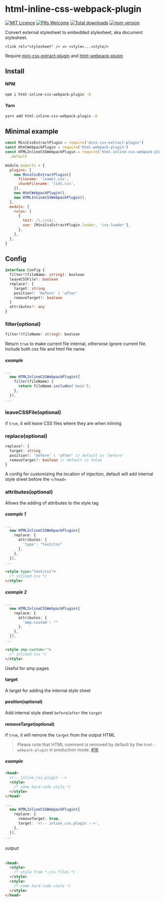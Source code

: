 # html-inline-css-webpack-plugin

[![MIT Licence](https://badges.frapsoft.com/os/mit/mit.svg?v=103)](https://opensource.org/licenses/mit-license.php)
[![PRs Welcome](https://img.shields.io/badge/PRs-welcome-brightgreen.svg)](https://github.com/Runjuu/html-inline-css-webpack-plugin/pulls)
[![Total downloads](https://img.shields.io/npm/dm/html-inline-css-webpack-plugin.svg)](https://www.npmjs.com/package/html-inline-css-webpack-plugin)
[![npm version](https://badge.fury.io/js/html-inline-css-webpack-plugin.svg)](https://www.npmjs.com/package/html-inline-css-webpack-plugin)

Convert external stylesheet to embedded stylesheet, aka document stylesheet.

```
<link rel="stylesheet" /> => <style>...<style/>
```

Require [mini-css-extract-plugin](https://github.com/webpack-contrib/mini-css-extract-plugin) and [html-webpack-plugin](https://github.com/jantimon/html-webpack-plugin)

## Install

#### NPM

```bash
npm i html-inline-css-webpack-plugin -D
```

#### Yarn

```bash
yarn add html-inline-css-webpack-plugin -D
```

## Minimal example

```js
const MiniCssExtractPlugin = require('mini-css-extract-plugin')
const HtmlWebpackPlugin = require('html-webpack-plugin')
const HTMLInlineCSSWebpackPlugin = require('html-inline-css-webpack-plugin')
  .default

module.exports = {
  plugins: [
    new MiniCssExtractPlugin({
      filename: '[name].css',
      chunkFilename: '[id].css',
    }),
    new HtmlWebpackPlugin(),
    new HTMLInlineCSSWebpackPlugin(),
  ],
  module: {
    rules: [
      {
        test: /\.css$/,
        use: [MiniCssExtractPlugin.loader, 'css-loader'],
      },
    ],
  },
}
```

## Config

```typescript
interface Config {
  filter?(fileName: string): boolean
  leaveCSSFile?: boolean
  replace?: {
    target: string
    position?: 'before' | 'after'
    removeTarget?: boolean
  }
  attributes?: any
}
```

### filter(optional)

```typescript
filter?(fileName: string): boolean
```

Return `true` to make current file internal, otherwise ignore current file. Include both css file and html file name.

##### example

```typescript
...
  new HTMLInlineCSSWebpackPlugin({
    filter(fileName) {
      return fileName.includes('main');
    },
  }),
...
```

### leaveCSSFile(optional)

if `true`, it will leave CSS files where they are when inlining

### replace(optional)

```typescript
replace?: {
  target: string
  position?: 'before' | 'after' // default is 'before'
  removeTarget?: boolean // default is false
}
```

A config for customizing the location of injection, default will add internal style sheet before the `</head>`

### attributes(optional)

Allows the adding of attributes to the style tag

##### example 1

```typescript
...
  new HTMLInlineCSSWebpackPlugin({
    replace: {
      attributes: {
        'type': "text/css"
      },
    },
  }),
...
```

```html
<style type="text/css">
  /* inlined css */
</style>
```

##### example 2

```typescript
...
  new HTMLInlineCSSWebpackPlugin({
    replace: {
      attributes: {
        'amp-custom': ""
      },
    },
  }),
...
```

```html
<style amp-custom="">
  /* inlined css */
</style>
```

Useful for amp pages

#### target

A target for adding the internal style sheet

#### position(optional)

Add internal style sheet `before`/`after` the `target`

#### removeTarget(optional)

if `true`, it will remove the `target` from the output HTML

> Please note that HTML comment is removed by default by the `html-webpack-plugin` in production mode. [#16](https://github.com/Runjuu/html-inline-css-webpack-plugin/issues/16#issuecomment-527884514)

##### example

```html
<head>
  <!-- inline_css_plugin -->
  <style>
    /* some hard code style */
  </style>
</head>
```

```typescript
...
  new HTMLInlineCSSWebpackPlugin({
    replace: {
      removeTarget: true,
      target: '<!-- inline_css_plugin -->',
    },
  }),
...
```

###### output:

```html
<head>
  <style>
    /* style from *.css files */
  </style>
  <style>
    /* some hard code style */
  </style>
</head>
```
